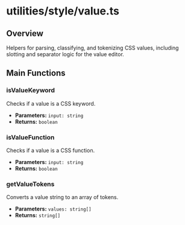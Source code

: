 # utilities/style/value.ts

## Overview
Helpers for parsing, classifying, and tokenizing CSS values, including slotting and separator logic for the value editor.

## Main Functions

### isValueKeyword
Checks if a value is a CSS keyword.
- **Parameters:** `input: string`
- **Returns:** `boolean`

### isValueFunction
Checks if a value is a CSS function.
- **Parameters:** `input: string`
- **Returns:** `boolean`

### getValueTokens
Converts a value string to an array of tokens.
- **Parameters:** `values: string[]`
- **Returns:** `string[]`
